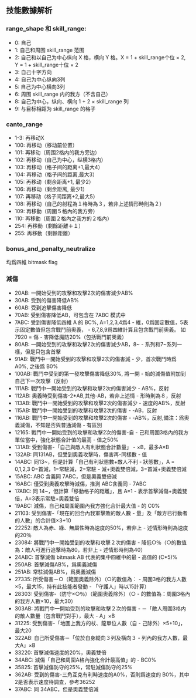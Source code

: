 ## 技能數據解析

### range_shape 和 skill_range:
 - 0: 自己
 - 1: 自己和周围 skill_range 范围
 - 2: 自己和以自己为中心纵向 X 格，横向 Y 格。X = 1 + skill_range个位 × 2, Y = 1 + skill_range十位 × 2
 - 3: 自己十字方向
 - 4: 自己为中心纵向3列
 - 5: 自己为中心横向3列
 - 6: 周围 skill_range 内的我方（不含自己）
 - 8: 自己为中心，纵向、横向 1 + 2 × skill_range 列
 - 9: 与目标相距为 skill_range 的格子

### canto_range
 - 1-3: 再移动X
 - 100: 再移动（移动前位置）
 - 101: 再移动（周围2格内的我方旁边）
 - 102: 再移动（自己为中心，纵横3格内）
 - 103: 再移动（格子间的距离+1,最大4）
 - 104: 再移动（格子间的距离,最大3）
 - 105: 再移动（剩余距离+1, 最少2）
 - 106: 再移动（剩余距离, 最少1）
 - 107: 再移动（格子间距离+2,最大5）
 - 108: 再移动（自己的射程為１格時為３，若非上述情形時則為２）
 - 109: 再移動（周圍５格內的我方旁）
 - 110: 再移動（周圍２格內之我方的２格內）
 - 254: 再移動（剩餘距離＋１）
 - 255: 再移動（剩餘距離）

### bonus_and_penalty_neutralize
  均爲四維 bitmask flag

### 減傷
 - 20AB: 一開始受到的攻擊和攻擊2次的傷害減少AB%
 - 30AB: 受到的傷害降低AB%
 - 60AB: 受到追擊傷害降低
 - 70AB: 受到傷害降低AB，可包含在 7ABC 模式中
 - 7ABC: 受到傷害降低四維 A 的 BC%, A=1,2,3,4爲4 - 維，0爲固定數值，5表示固定數值但包含戰鬥前奧義， - 6,7,8,9爲四維計算且包含戰鬥前奧義。 如7920 = 傷 - 害降低魔防20%（包括戰鬥前奧義）
 - 80AB: 一開始受到的攻擊和攻擊2次的傷害減少AB，8~ - 系列和7~系列一樣，但是只包含首擊
 - 91AB: 戰鬥中一開始受到的攻擊和攻擊2次的傷害減 - 少，首次戰鬥時爲 A0%, 之後爲 B0%
 - 100AB: 戰鬥中受到的第一發攻擊傷害降低30%, 將一開 - 始的減傷值附加到自己下一次攻擊（反射）
 - 111AB: 戰鬥中一開始受到的攻擊和攻擊2次的傷害減少 - AB%，反射
 - 112AB: 奧義時受到傷害-2*AB,其他-AB，若非上述情 - 形時則為８，反射
 - 113AB: 戰鬥中一開始受到的攻擊和攻擊2次的傷害減少 - 速度的AB%，反射
 - 115AB: 戰鬥中一開始受到的攻擊和攻擊2次的傷害 - -AB，反射
 - 116AB: 戰鬥中一開始受到的攻擊和攻擊2次的傷害 - -AB%，反射,備注：爲奧義減傷，不知是否與普通減傷 - 有區別
 - 12165: 戰鬥中一開始受到的攻擊和攻擊2次的傷害-自 - 己和周圍3格內的我方單位當中，強化狀態合計值的最高 - 值之50%
 - 131AB: 受到傷害-「自己與敵人有利狀態合計數量」 - ×B，最多A×B
 - 132AB: 同131AB，但受到奧義攻擊時，傷害再-同樣數 - 值
 - 14ABC: 同13~，但是計算「自己有利狀態數+敵人不利 - 狀態數」，A = 0,1,2,3 0=首減，1=常駐減，2=常駐 - 減+奧義雙倍減，3=首減+奧義雙倍減
 - 15ABC: ABC 含義同 7ABC，但是奧義雙倍減
 - 16ABC: 僅受到奧義攻擊時減傷，推測 ABC含義同  - 7ABC
 - 17ABC: 同 14~，但計算「移動格子的距離」，且 A=1 - 表示首擊減傷+奧義雙倍，A=3表示常駐+奧義雙倍
 - 19ABC: 減傷，自己和周圍範圍內我方強化合計最大值 - 的 C0%
 - 21103: 受到傷害-「現在的回合內我軍擊敗的敵人數 - 量」及「敵方已行動者的人數」的合計值×3+10
 - 22252: 敵人為赤、綠、無屬性時為速度的50%，若非上 - 述情形時則為速度的20％
 - 23084: 將戰鬥中一開始受到的攻擊和攻擊２次的傷害 - 降低○％（○的數值為：敵人可進行追擊時為80，若非上 - 述情形時則為40）
 - 24ABC: 首擊減傷 bitmask AB 代表的集中四維中的最 - 高值的 (C*5)%  
 - 250AB: 首擊減傷AB%，爲奧義減傷
 - 251AB: 常駐減傷AB%，爲奧義減傷
 - 27335: 所受傷害－○（範圍奧義除外）（○的數值為： - 周圍3格的我方人數×5，最大15，持有此技能者發動 - 「守護人」時以15計算）
 - 28303: 受到傷害-（防守×○％）（範圍奧義除外）（○ - 的數值為：周圍3格內的我方人數×10，最大30）
 - 303AB: 將戰鬥中一開始受到的攻擊和攻擊２次的傷害 - －「敵人周圍3格内的敵人數量（包含戰鬥對手），最大 - A」×B
 - 31225: 受到傷害-「地圖上我方的杖、龍單位人數（自 - 己除外）×5+10」，最大20
 - 322AB: 自己所受傷害－「位於自身縱向３列及橫向３ - 列內的我方人數，最大A」×B
 - 33220: 首擊減傷速度的20%，奧義雙倍
 - 34ABC: 減傷「自己和周圍A格內強化合計最高值」的  - BC0%
 - 35825: 首擊減傷防守的25%，常駐減傷防守的25%
 - 362AB: 受到的傷害-三角互克有利時速度的A0%，否則爲速度的 B0%，其中2是否表示速度待調查，參考36252
 - 37ABC: 同 34ABC，但是奧義雙倍減 

  
